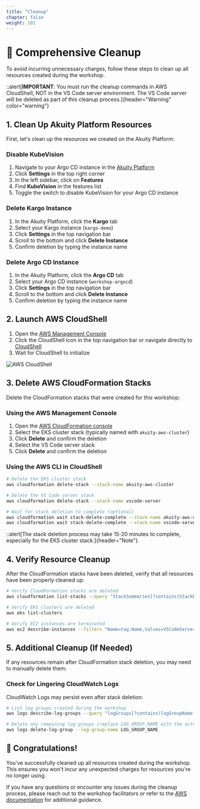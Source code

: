 ```yaml
---
title: "Cleanup"
chapter: false
weight: 101
---
```


# 🧹 Comprehensive Cleanup

To avoid incurring unnecessary charges, follow these steps to clean up all resources created during the workshop.

::alert[**IMPORTANT**: You must run the cleanup commands in AWS CloudShell, NOT in the VS Code server environment. The VS Code server will be deleted as part of this cleanup process.]{header="Warning" color="warning"}

## 1. Clean Up Akuity Platform Resources

First, let's clean up the resources we created on the Akuity Platform:

### Disable KubeVision

1. Navigate to your Argo CD instance in the [Akuity Platform](https://akuity.cloud)
2. Click **Settings** in the top right corner
3. In the left sidebar, click on **Features**
4. Find **KubeVision** in the features list
5. Toggle the switch to disable KubeVision for your Argo CD instance

### Delete Kargo Instance

1. In the Akuity Platform, click the **Kargo** tab
2. Select your Kargo instance (`kargo-demo`)
3. Click **Settings** in the top navigation bar
4. Scroll to the bottom and click **Delete Instance**
5. Confirm deletion by typing the instance name

### Delete Argo CD Instance

1. In the Akuity Platform, click the **Argo CD** tab
2. Select your Argo CD instance (`workshop-argocd`)
3. Click **Settings** in the top navigation bar
4. Scroll to the bottom and click **Delete Instance**
5. Confirm deletion by typing the instance name

## 2. Launch AWS CloudShell

1. Open the [AWS Management Console](https://console.aws.amazon.com/)
2. Click the CloudShell icon in the top navigation bar or navigate directly to [CloudShell](https://console.aws.amazon.com/cloudshell/)
3. Wait for CloudShell to initialize

![AWS CloudShell](/images/aws-cloudshell.png)

## 3. Delete AWS CloudFormation Stacks

Delete the CloudFormation stacks that were created for this workshop:

### Using the AWS Management Console

1. Open the [AWS CloudFormation console](https://console.aws.amazon.com/cloudformation/)
2. Select the EKS cluster stack (typically named with `akuity-aws-cluster`)
3. Click **Delete** and confirm the deletion
4. Select the VS Code server stack
5. Click **Delete** and confirm the deletion

### Using the AWS CLI in CloudShell

```bash
# Delete the EKS cluster stack
aws cloudformation delete-stack --stack-name akuity-aws-cluster

# Delete the VS Code server stack
aws cloudformation delete-stack --stack-name vscode-server

# Wait for stack deletion to complete (optional)
aws cloudformation wait stack-delete-complete --stack-name akuity-aws-cluster
aws cloudformation wait stack-delete-complete --stack-name vscode-server
```

::alert[The stack deletion process may take 15-20 minutes to complete, especially for the EKS cluster stack.]{header="Note"}

## 4. Verify Resource Cleanup

After the CloudFormation stacks have been deleted, verify that all resources have been properly cleaned up:

```bash
# Verify CloudFormation stacks are deleted
aws cloudformation list-stacks --query "StackSummaries[?contains(StackName, 'akuity') || contains(StackName, 'vscode')].{Name:StackName,Status:StackStatus}" --output table

# Verify EKS clusters are deleted
aws eks list-clusters

# Verify EC2 instances are terminated
aws ec2 describe-instances --filters "Name=tag:Name,Values=VSCodeServer" --query "Reservations[].Instances[].{ID:InstanceId,State:State.Name}" --output table
```

## 5. Additional Cleanup (If Needed)

If any resources remain after CloudFormation stack deletion, you may need to manually delete them:

### Check for Lingering CloudWatch Logs

CloudWatch Logs may persist even after stack deletion:

```bash
# List log groups created during the workshop
aws logs describe-log-groups --query "logGroups[?contains(logGroupName, 'akuity') || contains(logGroupName, 'eks') || contains(logGroupName, 'VSCode')].logGroupName" --output table

# Delete any remaining log groups (replace LOG_GROUP_NAME with the actual name)
aws logs delete-log-group --log-group-name LOG_GROUP_NAME
```

## 🎉 Congratulations!

You've successfully cleaned up all resources created during the workshop. This ensures you won't incur any unexpected charges for resources you're no longer using.

If you have any questions or encounter any issues during the cleanup process, please reach out to the workshop facilitators or refer to the [AWS documentation](https://docs.aws.amazon.com/) for additional guidance.
